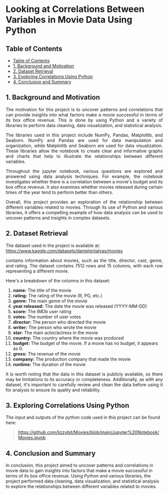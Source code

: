 # Looking at Correlations Between Variables in Movie Data Using Python

## Table of Contents
- [Table of Contents](#table-of-contents)
- [1. Background and Motivation](#1-background-and-motivation)
- [2. Dataset Retrieval](#2-dataset-retrieval)
- [3. Exploring Correlations Using Python](#3-exploring-correlations-using-python)
- [4. Conclusion and Summary](#4-conclusion-and-summary)

## 1. Background and Motivation
<p align = "justify"> 
The motivation for this project is to uncover patterns and correlations that can provide insights into what factors make a movie successful in terms of its box office revenue. This is done by using Python and a variety of libraries to perform data cleaning, data visualization, and statistical analysis.
</p>
<p align = "justify"> 
The libraries used in this project include NumPy, Pandas, Matplotlib, and Seaborn. NumPy and Pandas are used for data manipulation and organization, while Matplotlib and Seaborn are used for data visualization. These libraries allow the notebook to create clear and informative graphs and charts that help to illustrate the relationships between different variables.
</p>
<p align = "justify"> 
Throughout the jupyter notebook, various questions are explored and answered using data analysis techniques. For example, the notebook investigates whether there is a correlation between a movie's budget and its box office revenue. It also examines whether movies released during certain times of the year tend to perform better than others.
</p>
<p align = "justify"> 
Overall, this project provides an exploration of the relationship between different variables related to movies. Through its use of Python and various libraries, it offers a compelling example of how data analysis can be used to uncover patterns and insights in complex datasets.
</p>

## 2. Dataset Retrieval

The dataset used in the project is available at: https://www.kaggle.com/datasets/danielgrijalvas/movies
<p align = "justify"> 
contains information about movies, such as the title, director, cast, genre, and rating. The dataset contains 7512 rows and 15 columns, with each row representing a different movie.
</p>

Here's a breakdown of the columns in this dataset:
1. **name:** The title of the movie
2. **rating:** The rating of the movie (R, PG, etc.)
3. **genre:** The main genre of the movie
4. **year released:** The date the movie was released (YYYY-MM-DD)
5. **score:** The IMDb user rating
6. **votes:** The number of user votes
7. **director:** The person who directed the movie
8. **writer:** The person who wrote the movie
9. **star:** The main actor/actress in the movie
10. **country:** The country where the movie was produced
11. **budget:** The budget of the movie. If a movie has no budget, it appears as 0.
12. **gross:** The revenue of the movie
13. **company:** The production company that made the movie
14. **runtime:** The duration of the movie

<p align = "justify"> 
It is worth noting that the data in this dataset is publicly available, so there may be limitations to its accuracy or completeness. Additionally, as with any dataset, it's important to carefully review and clean the data before using it for analysis to ensure its quality and reliability.</p>

## 3. Exploring Correlations Using Python
The input and outputs of the python code used in this project can be found here:
> https://github.com/lizzybit/Movies/blob/main/Jupyter%20Notebook/Movies.ipynb

## 4. Conclusion and Summary
In conclusion, this project aimed to uncover patterns and correlations in movie data to gain insights into factors that make a movie successful in terms of its box office revenue. Using Python and various libraries, the project performed data cleaning, data visualization, and statistical analysis to explore the relationships between different variables related to movies.
